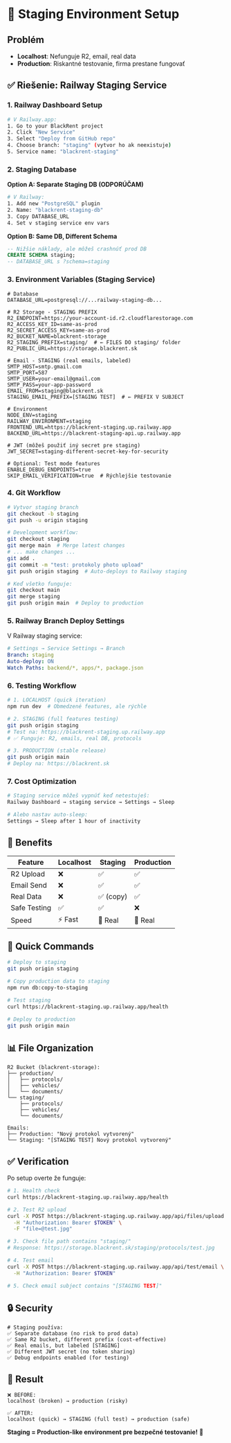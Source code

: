 # 🎯 Staging Environment Setup

## Problém
- **Localhost**: Nefunguje R2, email, real data
- **Production**: Riskantné testovanie, firma prestane fungovať

## ✅ Riešenie: Railway Staging Service

### 1. Railway Dashboard Setup

```bash
# V Railway.app:
1. Go to your BlackRent project
2. Click "New Service"
3. Select "Deploy from GitHub repo"
4. Choose branch: "staging" (vytvor ho ak neexistuje)
5. Service name: "blackrent-staging"
```

### 2. Staging Database

**Option A: Separate Staging DB (ODPORÚČAM)**
```bash
# V Railway:
1. Add new "PostgreSQL" plugin
2. Name: "blackrent-staging-db"
3. Copy DATABASE_URL
4. Set v staging service env vars
```

**Option B: Same DB, Different Schema**
```sql
-- Nižšie náklady, ale môžeš crashnúť prod DB
CREATE SCHEMA staging;
-- DATABASE_URL s ?schema=staging
```

### 3. Environment Variables (Staging Service)

```env
# Database
DATABASE_URL=postgresql://...railway-staging-db...

# R2 Storage - STAGING PREFIX
R2_ENDPOINT=https://your-account-id.r2.cloudflarestorage.com
R2_ACCESS_KEY_ID=same-as-prod
R2_SECRET_ACCESS_KEY=same-as-prod
R2_BUCKET_NAME=blackrent-storage
R2_STAGING_PREFIX=staging/  # ← FILES DO staging/ folder
R2_PUBLIC_URL=https://storage.blackrent.sk

# Email - STAGING (real emails, labeled)
SMTP_HOST=smtp.gmail.com
SMTP_PORT=587
SMTP_USER=your-email@gmail.com
SMTP_PASS=your-app-password
EMAIL_FROM=staging@blackrent.sk
STAGING_EMAIL_PREFIX=[STAGING TEST]  # ← PREFIX V SUBJECT

# Environment
NODE_ENV=staging
RAILWAY_ENVIRONMENT=staging
FRONTEND_URL=https://blackrent-staging.up.railway.app
BACKEND_URL=https://blackrent-staging-api.up.railway.app

# JWT (môžeš použiť iný secret pre staging)
JWT_SECRET=staging-different-secret-key-for-security

# Optional: Test mode features
ENABLE_DEBUG_ENDPOINTS=true
SKIP_EMAIL_VERIFICATION=true  # Rýchlejšie testovanie
```

### 4. Git Workflow

```bash
# Vytvor staging branch
git checkout -b staging
git push -u origin staging

# Development workflow:
git checkout staging
git merge main  # Merge latest changes
# ... make changes ...
git add .
git commit -m "test: protokoly photo upload"
git push origin staging  # Auto-deploys to Railway staging

# Keď všetko funguje:
git checkout main
git merge staging
git push origin main  # Deploy to production
```

### 5. Railway Branch Deploy Settings

V Railway staging service:
```yaml
# Settings → Service Settings → Branch
Branch: staging
Auto-deploy: ON
Watch Paths: backend/*, apps/*, package.json
```

### 6. Testing Workflow

```bash
# 1. LOCALHOST (quick iteration)
npm run dev  # Obmedzené features, ale rýchle

# 2. STAGING (full features testing)
git push origin staging
# Test na: https://blackrent-staging.up.railway.app
# ✅ Funguje: R2, emails, real DB, protocols

# 3. PRODUCTION (stable release)
git push origin main
# Deploy na: https://blackrent.sk
```

### 7. Cost Optimization

```bash
# Staging service môžeš vypnúť keď netestuješ:
Railway Dashboard → staging service → Settings → Sleep

# Alebo nastav auto-sleep:
Settings → Sleep after 1 hour of inactivity
```

## 🎯 Benefits

| Feature | Localhost | Staging | Production |
|---------|-----------|---------|------------|
| R2 Upload | ❌ | ✅ | ✅ |
| Email Send | ❌ | ✅ | ✅ |
| Real Data | ❌ | ✅ (copy) | ✅ |
| Safe Testing | ✅ | ✅ | ❌ |
| Speed | ⚡ Fast | 🚀 Real | 🚀 Real |

## 🚀 Quick Commands

```bash
# Deploy to staging
git push origin staging

# Copy production data to staging
npm run db:copy-to-staging

# Test staging
curl https://blackrent-staging.up.railway.app/health

# Deploy to production
git push origin main
```

## 📊 File Organization

```
R2 Bucket (blackrent-storage):
├── production/
│   ├── protocols/
│   ├── vehicles/
│   └── documents/
└── staging/
    ├── protocols/
    ├── vehicles/
    └── documents/

Emails:
├── Production: "Nový protokol vytvorený"
└── Staging: "[STAGING TEST] Nový protokol vytvorený"
```

## ✅ Verification

Po setup overte že funguje:

```bash
# 1. Health check
curl https://blackrent-staging.up.railway.app/health

# 2. Test R2 upload
curl -X POST https://blackrent-staging.up.railway.app/api/files/upload \
  -H "Authorization: Bearer $TOKEN" \
  -F "file=@test.jpg"

# 3. Check file path contains "staging/"
# Response: https://storage.blackrent.sk/staging/protocols/test.jpg

# 4. Test email
curl -X POST https://blackrent-staging.up.railway.app/api/test/email \
  -H "Authorization: Bearer $TOKEN"

# 5. Check email subject contains "[STAGING TEST]"
```

## 🔒 Security

```env
# Staging používa:
✅ Separate database (no risk to prod data)
✅ Same R2 bucket, different prefix (cost-effective)
✅ Real emails, but labeled [STAGING]
✅ Different JWT secret (no token sharing)
✅ Debug endpoints enabled (for testing)
```

## 🎯 Result

```
❌ BEFORE:
localhost (broken) → production (risky)

✅ AFTER:
localhost (quick) → STAGING (full test) → production (safe)
```

**Staging = Production-like environment pre bezpečné testovanie!** 🚀

